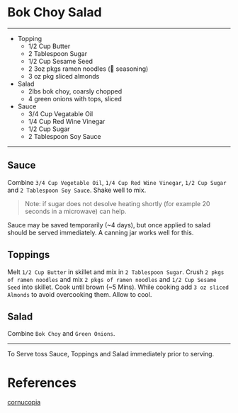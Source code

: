 # Bok Choy Salad

---

* Topping
  * 1/2 Cup Butter
  * 2 Tablespoon Sugar
  * 1/2 Cup Sesame Seed
  * 2 3oz pkgs ramen noodles (🚫 seasoning)
  * 3 oz pkg sliced almonds
* Salad
  * 2lbs bok choy, coarsly chopped
  * 4 green onions with tops, sliced
* Sauce
  * 3/4 Cup Vegatable Oil
  * 1/4 Cup Red Wine Vinegar
  * 1/2 Cup Sugar
  * 2 Tablespoon Soy Sauce

---

## Sauce

Combine `3/4 Cup Vegetable Oil`, `1/4 Cup Red Wine Vinegar`, `1/2 Cup Sugar` and `2 Tablespoon Soy Sauce`. Shake well to mix.

> Note: if sugar does not desolve heating shortly (for example 20 seconds in a microwave) can help.

Sauce may be saved temporarily (~4 days), but once applied to salad should be served immediately. A canning jar works well for this.

## Toppings

Melt `1/2 Cup Butter` in skillet and mix in `2 Tablespoon Sugar`. Crush `2 pkgs of ramen noodles` and mix  `2 pkgs of ramen noodles` and `1/2 Cup Sesame Seed` into skillet. Cook until brown (~5 Mins). While cooking add `3 oz sliced Almonds` to avoid overcooking them. Allow to cool.

## Salad

Combine `Bok Choy` and `Green Onions`.

---

To Serve toss Sauce, Toppings and Salad immediately prior to serving.

# References
[cornucopia](https://github.com/runewake2/cornucopia/blob/master/bok-choy-salad.md)
